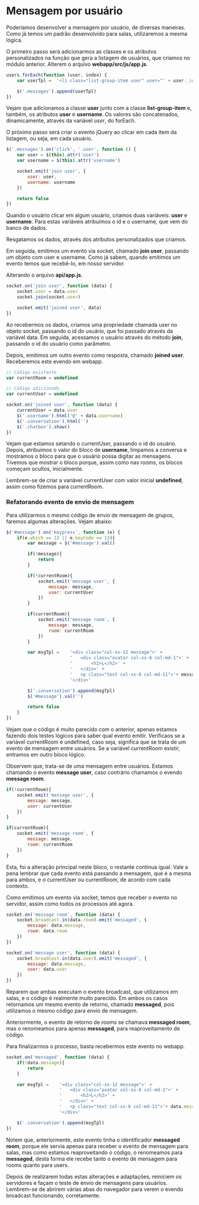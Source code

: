 # Mensagem por usuário

Poderíamos desenvolver a mensagem por usuário, de diversas maneiras. Como já temos um padrão desenvolvido para salas, utilizaremos a mesma lógica.

O primeiro passo será adicionarmos as classes e os atributos personalizados na função que gera a listagem de usuários, que criamos no módulo anterior. Alterem o arquivo **webapp/src/js/app.js**.

```js
users.forEach(function (user, index) {
    var userTpl =  '<li class="list-group-item user" user="' + user._id + '" username="' + user.name + '">' + user.name + '</li>'

    $('.messages').append(userTpl)
})
```

Vejam que adicionamos a classe **user** junto com a classe **list-group-item** e, também, os atributos **user** e **username**. Os valores são concatenados, dinamicamente, através da variável *user*, do forEach.

O próximo passo será criar o evento jQuery ao clicar em cada item da listagem, ou seja, em cada usuário.

```js
$('.messages').on('click', '.user', function () {
    var user = $(this).attr('user')
    var username = $(this).attr('username')

    socket.emit('join user', {
        user: user,
        username: username
    })

    return false
})
```

Quando o usuário clicar em algum usuário, criamos duas variáveis: **user** e **username**. Para estas variáveis atribuímos o id e o username, que vem do banco de dados.

Resgatamos os dados, através dos atributos personalizados que criamos.

Em seguida, emitimos um evento via socket, chamado **join user**, passando um objeto com user e username. Como já sabem, quando emitimos um evento temos que recebê-lo, em nosso servidor.

Alterando o arquivo **api/app.js**.

```js
socket.on('join user', function (data) {
    socket.user = data.user
    socket.join(socket.user)

    socket.emit('joined user', data)
})
```

Ao recebermos os dados, criamos uma propriedade chamada user no objeto socket, passando o id do usuário, que foi passado através da variável data. Em seguida, acessamos o usuário através do método **join**, passando o id do usuário como parâmetro.

Depois, emitimos um outro evento como resposta, chamado **joined user**. Receberemos este evendo em webapp.

```js
// Código existente
var currentRoom = undefined

// Código adicionado
var currentUser = undefined

socket.on('joined user', function (data) {
    currentUser = data.user
    $('.username').html('@' + data.username)
    $('.conversation').html('')
    $('.chatbox').show()
})
```

Vejam que estamos setando o currentUser, passando o id do usuário. Depois, atribuímos o valor do bloco de **username**, limpamos a conversa e mostramos o bloco para que o usuário possa digitar as mensagens. Tivemos que mostrar o bloco porque, assim como nas rooms, os blocos começam ocultos, inicialmente.

Lembrem-se de criar a variável currentUser com valor inicial **undefined**, assim como fizemos para currentRoom.

### Refatorando evento de envio de mensagem

Para utilizarmos o mesmo código de envio de mensagem de grupos, faremos algumas alterações. Vejam abaixo:

```js
$('#message').on('keypress', function (e) {
    if(e.which == 13 || e.keyCode == 13){
        var message = $('#message').val()

        if(!message){
            return
        }

        if(!currentRoom){
            socket.emit('message user', {
                message: message,
                user: currentUser
            })
        }

        if(currentRoom){
            socket.emit('message room', {
                message: message,
                room: currentRoom
            })
        }

        var msgTpl =    '<div class="col-xs-12 message">' +
                        '   <div class="avatar col-xs-6 col-md-1">' +
                        '       <h2>L</h2>' +
                        '   </div>' +
                        '   <p class="text col-xs-6 col-md-11">'+ message +'</p>' +
                        '</div>'

        $('.conversation').append(msgTpl)
        $('#message').val('')

        return false
    }
})
```

Vejam que o código é muito parecido com o anterior, apenas estamos fazendo dois testes lógicos para saber qual evento emitir. Verificaos se a variável currentRoom é undefined, caso seja, significa que se trata de um evento de mensagem entre usuários. Se a variável currentRoom existir, entramos em outro bloco lógico.

Observem que, trata-se de uma mensagem entre usuários. Estamos chamando o evento **message user**, caso contrário chamamos o evendo **message room**.

```js
if(!currentRoom){
    socket.emit('message user', {
        message: message,
        user: currentUser
    })
}

if(currentRoom){
    socket.emit('message room', {
        message: message,
        room: currentRoom
    })
}
```

Esta, foi a alteração principal neste bloco, o restante continua igual. Vale a pena lembrar que cada evento está passando a mensagem, que é a mesma para ambos, e o currentUser ou currentRoom, de acordo com cada contexto.

Como emitimos um evento via socket, temos que receber o evento no servidor, assim como todos os processos até agora.

```js
socket.on('message room', function (data) {
    socket.broadcast.in(data.room).emit('messaged', {
        message: data.message,
        room: data.room
    })
})

socket.on('message user', function (data) {
    socket.broadcast.in(data.user).emit('messaged', {
        message: data.message,
        user: data.user
    })
})
```

Reparem que ambas executam o evento broadcast, que utilizamos em salas, e o código é realmente muito parecido. Em ambos os casos retornamos um mesmo evento de retorno, chamado **messaged**, pois utilizamos o mesmo código para envio de mensagem.

Anteriormente, o evento de retorno de rooms se chamava **messaged room**, mas o renomeamos para apenas **messaged**, para reaproveitamento de código.

Para finalizarmos o processo, basta recebermos este evento no webapp.

```js
socket.on('messaged', function (data) {
    if(!data.message){
        return
    }

    var msgTpl =    '<div class="col-xs-12 message">' +
                    '   <div class="avatar col-xs-6 col-md-1">' +
                    '       <h2>L</h2>' +
                    '   </div>' +
                    '   <p class="text col-xs-6 col-md-11">'+ data.message +'</p>' +
                    '</div>'

    $('.conversation').append(msgTpl)
})
```

Notem que, anteriormente, este evento tinha o identificador **messaged room**, porque ele servia apenas para receber o evento de mensagem para salas, mas como estamos reaproveitando o código, o renomeamos para **messaged**, desta forma ele recebe tanto o evento de mensagem para rooms quanto para users.

Depois de realizarem todas estas alterações e adaptações, reiniciem os servidores e façam o teste de envio de mensagens para usuários. Lembrem-se de abrirem várias abas do navegador para verem o evendo broadcast funcionando, corretamente.
